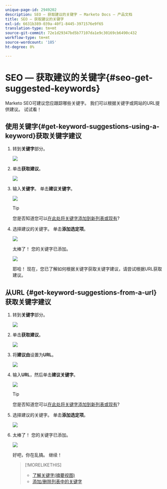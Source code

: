 ```yaml
---
unique-page-id: 2949202
description: SEO — 获取建议的关键字 — Marketo Docs — 产品文档
title: SEO — 获取建议的关键字
exl-id: 6631b389-039a-40f1-8445-3971576e9f65
translation-type: tm+mt
source-git-commit: 72e1d29347bd5b77107da1e9c30169cb6490c432
workflow-type: tm+mt
source-wordcount: '185'
ht-degree: 0%

---
```


# SEO — 获取建议的关键字{#seo-get-suggested-keywords}

Marketo SEO可建议您应跟踪哪些关键字。 我们可以根据关键字或网站的URL提供建议。 试试看！

## 使用关键字{#get-keyword-suggestions-using-a-keyword}获取关键字建议

1. 转到&#x200B;**关键字**&#x200B;部分。

   ![](assets/image2014-9-18-10-3a51-3a41.png)

1. 单击&#x200B;**获取建议**。

   ![](assets/image2014-9-18-10-3a52-3a42.png)

1. 输入&#x200B;**关键字**。 单击&#x200B;**建议关键字**。

   ![](assets/image2014-9-18-10-3a53-3a14.png)

   >[!TIP]
   >
   >您是否知道您可以[在此处将关键字添加到新列表或现有](/help/marketo/product-docs/additional-apps/seo/understanding-seo/seo-managing-lists.md)?

1. 选择建议的关键字。 单击&#x200B;**添加选定项**。

   ![](assets/image2014-9-18-10-3a54-3a12.png)

   太棒了！ 您的关键字已添加。

   ![](assets/image2014-9-18-10-3a54-3a16.png)

   耶哈！ 现在，您已了解如何根据关键字获取关键字建议，请尝试根据URL获取建议。

## 从URL {#get-keyword-suggestions-from-a-url}获取关键字建议

1. 转到&#x200B;**关键字**&#x200B;部分。

   ![](assets/image2014-9-18-10-3a54-3a26.png)

1. 单击&#x200B;**获取建议**。

   ![](assets/image2014-9-18-11-3a4-3a43.png)

1. 将&#x200B;**建议由**&#x200B;设置为&#x200B;**URL**。

   ![](assets/image2014-9-18-11-3a4-3a52.png)

1. 输入&#x200B;**URL**，然后单击&#x200B;**建议关键字**。

   ![](assets/image2014-9-18-11-3a5-3a7.png)

   >[!TIP]
   >
   >您是否知道您可以[在此处将关键字添加到新列表或现有](/help/marketo/product-docs/additional-apps/seo/understanding-seo/seo-managing-lists.md)?

1. 选择建议的关键字。 单击&#x200B;**添加选定项**。

   ![](assets/image2014-9-18-11-3a8-3a3.png)

1. 太棒了！ 您的关键字已添加。

   ![](assets/image2014-9-18-11-3a8-3a25.png)

   好吧，你在乱搞。 继续！

   >[!MORELIKETHIS]
   >
   >* [了解关键字(摘要视图)](/help/marketo/product-docs/additional-apps/seo/keywords/seo-understanding-keywords.md)
   >* [添加/删除列表中的关键字](/help/marketo/product-docs/additional-apps/seo/keywords/seo-add-remove-keywords-from-a-list.md)

